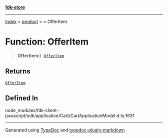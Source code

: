 [**fdk-store**](../../../README.md)
***

[Index](../../../API.md) > [product](../../README.md) > [<internal>](../README.md) > OfferItem

# Function: OfferItem

> **OfferItem**(): [`OfferItem`](../type-aliases/type-alias.OfferItem.md)

## Returns

[`OfferItem`](../type-aliases/type-alias.OfferItem.md)

## Defined In

node\_modules/fdk-client-javascript/sdk/application/Cart/CartApplicationModel.d.ts:1631

***
Generated using [TypeDoc](https://typedoc.org/) and [typedoc-plugin-markdown](https://www.npmjs.com/package/typedoc-plugin-markdown)

